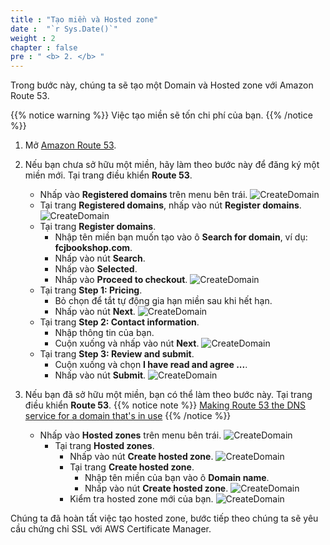 ```yaml
---
title : "Tạo miền và Hosted zone"
date :  "`r Sys.Date()`" 
weight : 2
chapter : false
pre : " <b> 2. </b> "
---
```

Trong bước này, chúng ta sẽ tạo một Domain và Hosted zone với Amazon Route 53.

{{% notice warning %}}
Việc tạo miền sẽ tốn chi phí của bạn.
{{% /notice %}}

1. Mở [Amazon Route 53](https://us-east-1.console.aws.amazon.com/route53/home?region=us-east-1#).

2. Nếu bạn chưa sở hữu một miền, hãy làm theo bước này để đăng ký một miền mới. Tại trang điều khiển **Route 53**.
    - Nhấp vào **Registered domains** trên menu bên trái.
      ![CreateDomain](/images/000082-Book-store-Setup-ACM-Route-53-and-Cloud-front/temp/1/8.png?width=90pc)
    - Tại trang **Registered domains**, nhấp vào nút **Register domains**.
      ![CreateDomain](/images/000082-Book-store-Setup-ACM-Route-53-and-Cloud-front/temp/1/9.png?width=90pc)
    - Tại trang **Register domains**.
      - Nhập tên miền bạn muốn tạo vào ô **Search for domain**, ví dụ: **fcjbookshop.com**.
      - Nhấp vào nút **Search**.
      - Nhấp vào **Selected**.
      - Nhấp vào **Proceed to checkout**.
        ![CreateDomain](/images/000082-Book-store-Setup-ACM-Route-53-and-Cloud-front/temp/1/10.png?width=90pc)
    - Tại trang **Step 1: Pricing**.
      - Bỏ chọn để tắt tự động gia hạn miền sau khi hết hạn.
      - Nhấp vào nút **Next**.
        ![CreateDomain](/images/000082-Book-store-Setup-ACM-Route-53-and-Cloud-front/temp/1/11.png?width=90pc)
    - Tại trang **Step 2: Contact information**.
      - Nhập thông tin của bạn.
      - Cuộn xuống và nhấp vào nút **Next**.
        ![CreateDomain](/images/000082-Book-store-Setup-ACM-Route-53-and-Cloud-front/temp/1/12.png?width=90pc)
    - Tại trang **Step 3: Review and submit**.
      - Cuộn xuống và chọn **I have read and agree ...**.
      - Nhấp vào nút **Submit**.
        ![CreateDomain](/images/000082-Book-store-Setup-ACM-Route-53-and-Cloud-front/temp/1/13.png?width=90pc)

3. Nếu bạn đã sở hữu một miền, bạn có thể làm theo bước này. Tại trang điều khiển **Route 53**.
{{% notice note %}}
[Making Route 53 the DNS service for a domain that's in use](https://docs.aws.amazon.com/Route53/latest/DeveloperGuide/migrate-dns-domain-in-use.html)
{{% /notice %}}
    - Nhấp vào **Hosted zones** trên menu bên trái.
      ![CreateDomain](/images/000082-Book-store-Setup-ACM-Route-53-and-Cloud-front/temp/1/4.png?width=90pc)
      - Tại trang **Hosted zones**.
        - Nhấp vào nút **Create hosted zone**.
          ![CreateDomain](/images/000082-Book-store-Setup-ACM-Route-53-and-Cloud-front/temp/1/5.png?width=90pc)
        - Tại trang **Create hosted zone**.
          - Nhập tên miền của bạn vào ô **Domain name**.
          - Nhấp vào nút **Create hosted zone**.
            ![CreateDomain](/images/000082-Book-store-Setup-ACM-Route-53-and-Cloud-front/temp/1/6.png?width=90pc)
        - Kiểm tra hosted zone mới của bạn.
          ![CreateDomain](/images/000082-Book-store-Setup-ACM-Route-53-and-Cloud-front/temp/1/7.png?width=90pc)

Chúng ta đã hoàn tất việc tạo hosted zone, bước tiếp theo chúng ta sẽ yêu cầu chứng chỉ SSL với AWS Certificate Manager.
